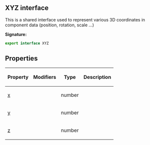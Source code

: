 
## XYZ interface

This is a shared interface used to represent various 3D coordinates in component data (position, rotation, scale ...)

**Signature:**

```typescript
export interface XYZ 
```

## Properties

<table><thead><tr><th>

Property


</th><th>

Modifiers


</th><th>

Type


</th><th>

Description


</th></tr></thead>
<tbody><tr><td>

[x](/reference/xyz/x.md)


</td><td>


</td><td>

number


</td><td>


</td></tr>
<tr><td>

[y](/reference/xyz/y.md)


</td><td>


</td><td>

number


</td><td>


</td></tr>
<tr><td>

[z](/reference/xyz/z.md)


</td><td>


</td><td>

number


</td><td>


</td></tr>
</tbody></table>
